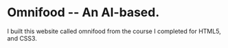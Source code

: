 # Omnifood -- An AI-based.
I built this website called omnifood from the course I completed for HTML5, and CSS3.
